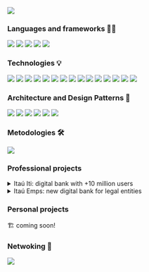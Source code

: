 ![](https://raw.githubusercontent.com/birojow/birojow/main/banner.gif)

### Languages and frameworks 👨‍💻 
[![][kotlin-badge]][kotlin]
[![][android-badge]][android]
[![][java-badge]][java]
[![][python-badge]][python]
[![][sql-badge]][sql]

### Technologies 💡
[![][android-studio-badge]][android-studio]
[![][coroutines-badge]][coroutines]
[![][dagger-hilt-badge]][dagger-hilt]
[![][espresso-badge]][espresso]
[![][git-badge]][git]
[![][gradle-badge]][gradle]
[![][jetpack-compose-badge]][jetpack-compose]
[![][junit-badge]][junit]
[![][koin-badge]][koin]
[![][material-design-badge]][material-design]
[![][mockito-badge]][mockito]
[![][mockk-badge]][mockk]
[![][retrofit-badge]][retrofit]
[![][robolectric-badge]][robolectric]
[![][room-badge]][room]

### Architecture and Design Patterns 📐
[![][clean-arch-badge]][clean-arch]
[![][mvvm-badge]][mvvm]
[![][mvi-badge]][mvi]
[![][testing-robots-badge]][testing-robots]
[![][clean-code-badge]][clean-code]
[![][solid-badge]][solid]

### Metodologies 🛠️
[![][scrum-badge]][scrum]

### Professional projects

<details>
  <summary>Itaú Iti: digital bank with +10 million users</summary>
  
[![][iti-play-store-badge]][iti]
  
</details>

<details>
  <summary>Itaú Emps: new digital bank for legal entities</summary>
  
[![][emps-play-store-badge]][emps]
  
</details>

### Personal projects
🏗️ coming soon!

### Netwoking 🤝
[![][linkedin-badge]][linkedin]

[kotlin]: https://kotlinlang.org/
[kotlin-badge]: https://img.shields.io/badge/-Kotlin-000?&logo=Kotlin
[android]: https://developer.android.com/?gad_source=1&gclid=EAIaIQobChMIi9vdgeDlhgMVhUFIAB1GXQaPEAAYASAAEgKq2fD_BwE&gclsrc=aw.ds
[android-badge]: https://img.shields.io/badge/-Android-000?&logo=Android
[java]: https://www.java.com/pt-BR/
[java-badge]: https://img.shields.io/badge/-Java-000?&logo=openjdk
[python]: https://www.python.org/
[python-badge]: https://img.shields.io/badge/-Python-000?&logo=Python
[sql]: https://en.wikipedia.org/wiki/SQL
[sql-badge]: https://img.shields.io/badge/-SQL-000?&logo=MySQL
[android-studio]: https://developer.android.com/studio?gad_source=1&gclid=EAIaIQobChMIq_e93uXlhgMV3lxIAB3WtAs4EAAYASAAEgIMj_D_BwE&gclsrc=aw.ds
[android-studio-badge]: https://img.shields.io/badge/-Android%20Studio-000?&logo=androidstudio
[coroutines]: https://kotlinlang.org/docs/coroutines-overview.html
[coroutines-badge]: https://img.shields.io/badge/-Kotlin%20Coroutines-000
[dagger-hilt]: https://dagger.dev/hilt/
[dagger-hilt-badge]: https://img.shields.io/badge/-🗡️%20Dagger%20Hilt-000
[espresso]: https://developer.android.com/training/testing/espresso
[espresso-badge]: https://img.shields.io/badge/-☕%20Espresso-000
[git]: https://www.git-scm.com/
[git-badge]: https://img.shields.io/badge/-Git-000?&logo=git
[gradle]: https://gradle.org/
[gradle-badge]: https://img.shields.io/badge/-Gradle-000?&logo=gradle
[jetpack-compose]: https://developer.android.com/develop/ui/compose
[jetpack-compose-badge]: https://img.shields.io/badge/-Jetpack%20Compose-000?&logo=jetpackcompose
[junit]: https://junit.org/junit4/
[junit-badge]: https://img.shields.io/badge/-JUnit-000
[koin]: https://insert-koin.io/
[koin-badge]: https://img.shields.io/badge/-Koin-000
[material-design]: https://m3.material.io/
[material-design-badge]: https://img.shields.io/badge/-Material%20Design-000?&logo=materialdesign
[mockito]: https://site.mockito.org/
[mockito-badge]: https://img.shields.io/badge/-Mockito-000
[mockk]: https://mockk.io/
[mockk-badge]: https://img.shields.io/badge/-Mockk-000
[retrofit]: https://square.github.io/retrofit/
[retrofit-badge]: https://img.shields.io/badge/-Retrofit-000
[robolectric]: https://robolectric.org/
[robolectric-badge]: https://img.shields.io/badge/-Robolectric-000
[room]: https://developer.android.com/training/data-storage/room
[room-badge]: https://img.shields.io/badge/-Room-000
[clean-arch]: https://blog.cleancoder.com/uncle-bob/2012/08/13/the-clean-architecture.html
[clean-arch-badge]: https://img.shields.io/badge/-🛁%20Clean%20Architecture-000
[mvvm]: https://developer.android.com/topic/architecture
[mvvm-badge]: https://img.shields.io/badge/-MVVM-000
[mvi]: https://medium.com/swlh/mvi-architecture-with-android-fcde123e3c4a
[mvi-badge]: https://img.shields.io/badge/-MVI-000
[testing-robots]: https://jakewharton.com/testing-robots/
[testing-robots-badge]: https://img.shields.io/badge/-🤖%20Testing%20Robots-000
[clean-code]: https://wiki.c2.com/?CleanCode
[clean-code-badge]: https://img.shields.io/badge/-🧼%20Clean%20Code-000
[solid]: https://en.wikipedia.org/wiki/SOLID
[solid-badge]: https://img.shields.io/badge/-SOLID-000
[scrum]: https://www.scrum.org/
[scrum-badge]: https://img.shields.io/badge/-Scrum-000?&logo=scrumalliance
[tdd]: https://en.wikipedia.org/wiki/Test-driven_development
[tdd-badge]: https://img.shields.io/badge/-🎯%20TDD-000
[iti]: https://play.google.com/store/apps/details?id=com.itau.iti&hl=pt_BR
[iti-play-store-badge]: https://img.shields.io/badge/Ita%C3%BA%20Iti-414141?logo=google-play&logoColor=white
[emps]: https://play.google.com/store/apps/details?id=com.itau.pme.emps&hl=pt_BR
[emps-play-store-badge]: https://img.shields.io/badge/Ita%C3%BA%20Emps-414141?logo=google-play&logoColor=white
[linkedin]: https://www.linkedin.com/in/fabiano-augusto-de-mello/
[linkedin-badge]: https://img.shields.io/badge/-Linkedin-000?&logo=linkedin
